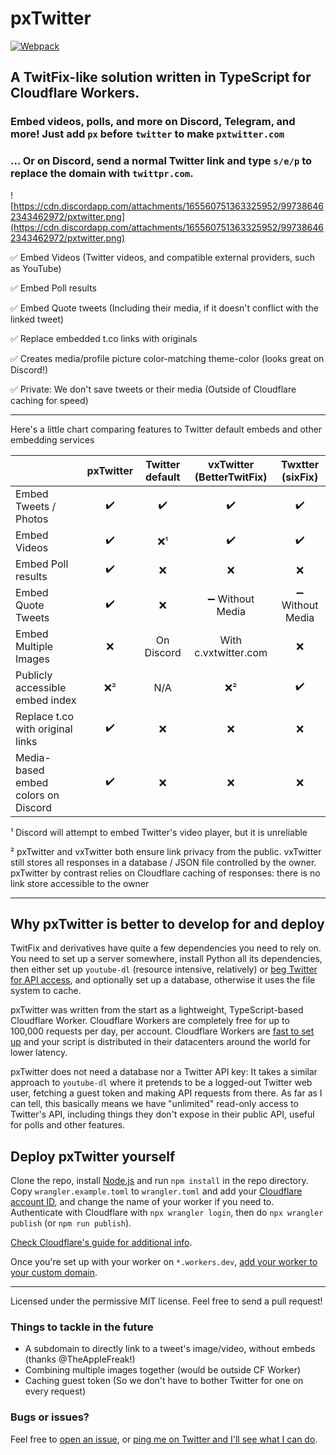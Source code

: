 # pxTwitter

[![Webpack](https://github.com/dangeredwolf/pxtwitter/actions/workflows/webpack.yml/badge.svg)](https://github.com/dangeredwolf/pxtwitter/actions/workflows/webpack.yml)

## A TwitFix-like solution written in TypeScript for Cloudflare Workers.

### Embed videos, polls, and more on Discord, Telegram, and more! Just add `px` before `twitter` to make `pxtwitter.com`

### ... Or on Discord, send a normal Twitter link and type `s/e/p` to replace the domain with `twittpr.com`.

![https://cdn.discordapp.com/attachments/165560751363325952/997386462343462972/pxtwitter.png](https://cdn.discordapp.com/attachments/165560751363325952/997386462343462972/pxtwitter.png)

✅ Embed Videos (Twitter videos, and compatible external providers, such as YouTube)

✅ Embed Poll results

✅ Embed Quote tweets (Including their media, if it doesn't conflict with the linked tweet)

✅ Replace embedded t.co links with originals

✅ Creates media/profile picture color-matching theme-color (looks great on Discord!)

✅ Private: We don't save tweets or their media (Outside of Cloudflare caching for speed)

--------------------

Here's a little chart comparing features to Twitter default embeds and other embedding services

|                                     | pxTwitter          | Twitter default    | vxTwitter (BetterTwitFix)        | Twxtter (sixFix)                  |
|-------------------------------------|:------------------:|:------------------:|:--------------------------------:|:---------------------------------:|
| Embed Tweets / Photos               | :heavy_check_mark: | :heavy_check_mark: | :heavy_check_mark:               | :heavy_check_mark:                |
| Embed Videos                        | :heavy_check_mark: | :x:¹               | :heavy_check_mark:               | :heavy_check_mark:                |
| Embed Poll results                  | :heavy_check_mark: | :x:                | :x:                              | :x:                               |
| Embed Quote Tweets                  | :heavy_check_mark: | :x:                | :heavy_minus_sign: Without Media | :heavy_minus_sign: Without Media  |
| Embed Multiple Images               | :x:                | On Discord         | With c.vxtwitter.com             | :x:                               |
| Publicly accessible embed index     | :x:²               | N/A                | :x:²                             | :heavy_check_mark:                |
| Replace t.co with original links    | :heavy_check_mark: | :x:                | :x:                              | :x:                               |
| Media-based embed colors on Discord | :heavy_check_mark: | :x:                | :x:                              | :x:                               |

¹ Discord will attempt to embed Twitter's video player, but it is unreliable

² pxTwitter and vxTwitter both ensure link privacy from the public. vxTwitter still stores all responses in a database / JSON file controlled by the owner. pxTwitter by contrast relies on Cloudflare caching of responses: there is no link store accessible to the owner

--------------------

## Why pxTwitter is better to develop for and deploy

TwitFix and derivatives have quite a few dependencies you need to rely on. You need to set up a server somewhere, install Python all its dependencies, then either set up `youtube-dl` (resource intensive, relatively) or [beg Twitter for API access](https://twitter.com/dangeredwolf/status/1438983606135832581), and optionally set up a database, otherwise it uses the file system to cache.

pxTwitter was written from the start as a lightweight, TypeScript-based Cloudflare Worker. Cloudflare Workers are completely free for up to 100,000 requests per day, per account. Cloudflare Workers are [fast to set up](https://developers.cloudflare.com/workers/get-started/guide/) and your script is distributed in their datacenters around the world for lower latency.

pxTwitter does not need a database nor a Twitter API key: It takes a similar approach to `youtube-dl` where it pretends to be a logged-out Twitter web user, fetching a guest token and making API requests from there. As far as I can tell, this basically means we have "unlimited" read-only access to Twitter's API, including things they don't expose in their public API, useful for polls and other features.

## Deploy pxTwitter yourself

Clone the repo, install [Node.js](https://nodejs.org/) and run `npm install` in the repo directory. Copy `wrangler.example.toml` to `wrangler.toml` and add your [Cloudflare account ID](https://developers.cloudflare.com/fundamentals/get-started/basic-tasks/find-account-and-zone-ids/), and change the name of your worker if you need to. Authenticate with Cloudflare with `npx wrangler login`, then do `npx wrangler publish` (or `npm run publish`).

[Check Cloudflare's guide for additional info](https://developers.cloudflare.com/workers/get-started/guide/).

Once you're set up with your worker on `*.workers.dev`, [add your worker to your custom domain](https://developers.cloudflare.com/workers/platform/routing/custom-domains/).

--------------------

Licensed under the permissive MIT license. Feel free to send a pull request!

### Things to tackle in the future

- A subdomain to directly link to a tweet's image/video, without embeds (thanks @TheAppleFreak!)
- Combining multiple images together (would be outside CF Worker)
- Caching guest token (So we don't have to bother Twitter for one on every request)

### Bugs or issues?

Feel free to [open an issue](https://github.com/dangeredwolf/pxTwitter/issues), or [ping me on Twitter and I'll see what I can do](https://twitter.com/dangeredwolf).
